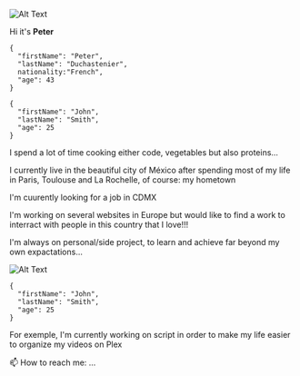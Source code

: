 ![Alt Text](https://media.giphy.com/media/EK24OWrJSy1GkkNu0y/giphy.gif)


Hi it's **Peter**

```
{
  "firstName": "Peter",
  "lastName": "Duchastenier",
  nationality:"French",
  "age": 43
}
```
	
```
{
  "firstName": "John",
  "lastName": "Smith",
  "age": 25
}
```

I spend a lot of time cooking either code, vegetables but also proteins...

I currently live in the beautiful city of México after spending most of my life in Paris, Toulouse and La Rochelle, of course: my hometown

I'm cuurently looking for a job in CDMX

I'm working on several websites in Europe but would like to find a work to interract with people in this country that I love!!!

I'm always on personal/side project, to learn and achieve far beyond my own expactations...

![Alt Text](https://media.giphy.com/media/75ZaxapnyMp2w/giphy.gif)



```
{
  "firstName": "John",
  "lastName": "Smith",
  "age": 25
}
```


For exemple, I'm currently working on script in order to make my life easier to organize my videos on Plex

📫 How to reach me: ...

<!--
**peterViou/peterViou** is a ✨ _special_ ✨ repository because its `README.md` (this file) appears on your GitHub profile.

Here are some ideas to get you started:

- 🔭 I’m currently working on ...
- 🌱 I’m currently learning ...
- 👯 I’m looking to collaborate on ...
- 🤔 I’m looking for help with ...
- 💬 Ask me about ...
- 📫 How to reach me: ...
- 😄 Pronouns: ...
- ⚡ Fun fact: ...
-->
